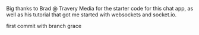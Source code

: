 

Big thanks to Brad @ Travery Media for the starter code for this chat app, as well as his tutorial 
that got me started with websockets and socket.io.

first commit with branch grace